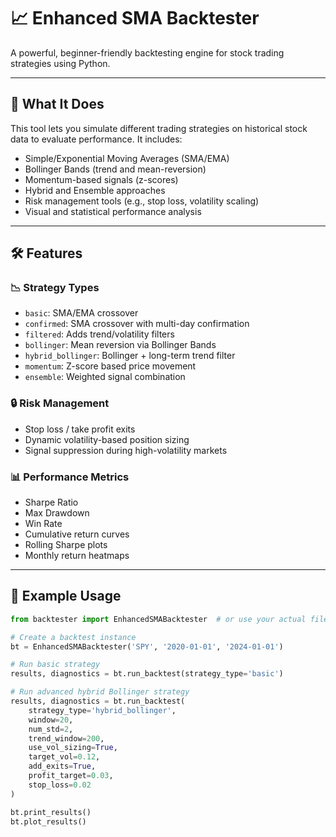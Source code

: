 # 📈 Enhanced SMA Backtester

A powerful, beginner-friendly backtesting engine for stock trading strategies using Python.

---

## 🚀 What It Does

This tool lets you simulate different trading strategies on historical stock data to evaluate performance. It includes:

- Simple/Exponential Moving Averages (SMA/EMA)
- Bollinger Bands (trend and mean-reversion)
- Momentum-based signals (z-scores)
- Hybrid and Ensemble approaches
- Risk management tools (e.g., stop loss, volatility scaling)
- Visual and statistical performance analysis

---

## 🛠️ Features

### 📉 Strategy Types

- `basic`: SMA/EMA crossover
- `confirmed`: SMA crossover with multi-day confirmation
- `filtered`: Adds trend/volatility filters
- `bollinger`: Mean reversion via Bollinger Bands
- `hybrid_bollinger`: Bollinger + long-term trend filter
- `momentum`: Z-score based price movement
- `ensemble`: Weighted signal combination

### 🔒 Risk Management

- Stop loss / take profit exits
- Dynamic volatility-based position sizing
- Signal suppression during high-volatility markets

### 📊 Performance Metrics

- Sharpe Ratio
- Max Drawdown
- Win Rate
- Cumulative return curves
- Rolling Sharpe plots
- Monthly return heatmaps

---

## 🧪 Example Usage

```python
from backtester import EnhancedSMABacktester  # or use your actual file name

# Create a backtest instance
bt = EnhancedSMABacktester('SPY', '2020-01-01', '2024-01-01')

# Run basic strategy
results, diagnostics = bt.run_backtest(strategy_type='basic')

# Run advanced hybrid Bollinger strategy
results, diagnostics = bt.run_backtest(
    strategy_type='hybrid_bollinger',
    window=20,
    num_std=2,
    trend_window=200,
    use_vol_sizing=True,
    target_vol=0.12,
    add_exits=True,
    profit_target=0.03,
    stop_loss=0.02
)

bt.print_results()
bt.plot_results()

